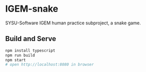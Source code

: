 # IGEM-snake

SYSU-Software IGEM human practice subproject, a snake game.

## Build and Serve

```sh
npm install typescript
npm run build
npm start
# open http://localhost:8080 in browser
```

